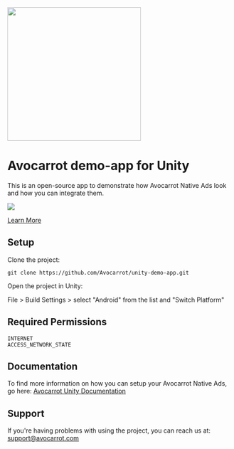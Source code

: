 <img width="300" src="https://cloud.githubusercontent.com/assets/1907604/7618436/f8c371de-f9a9-11e4-8846-772f67f53513.jpg"/>

Avocarrot demo-app for Unity
============

This is an open-source app to demonstrate how Avocarrot Native Ads look and how you can integrate them.

[<img src="http://developer.android.com/images/brand/en_generic_rgb_wo_45.png"/>](https://play.google.com/store/apps/details?id=com.avocarrot.unitydemo)

[Learn More](http://www.avocarrot.com/) 

Setup
--------------------
Clone the project:

    git clone https://github.com/Avocarrot/unity-demo-app.git

Open the project in Unity:

File > Build Settings > select "Android" from the list and "Switch Platform"

Required Permissions
--------------------

    INTERNET
    ACCESS_NETWORK_STATE

Documentation
--------------------

To find more information on how you can setup your Avocarrot Native Ads, go here:
[Avocarrot Unity Documentation](http://app.avocarrot.com/#/docs/getting-started/unity) 

Support
---------------------

If you're having problems with using the project, you can reach us at: 
support@avocarrot.com 

